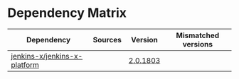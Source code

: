 # Dependency Matrix

Dependency | Sources | Version | Mismatched versions
---------- | ------- | ------- | -------------------
[jenkins-x/jenkins-x-platform](https://github.com/jenkins-x/jenkins-x-platform) |  | [2.0.1803](https://github.com/jenkins-x/jenkins-x-platform/releases/tag/v2.0.1803) | 
